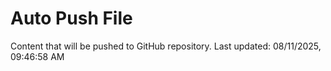 # Auto Push File

Content that will be pushed to GitHub repository.
Last updated: 08/11/2025, 09:46:58 AM